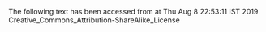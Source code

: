 The following text has been accessed from at Thu Aug 8 22:53:11 IST 2019
Creative_Commons_Attribution-ShareAlike_License
